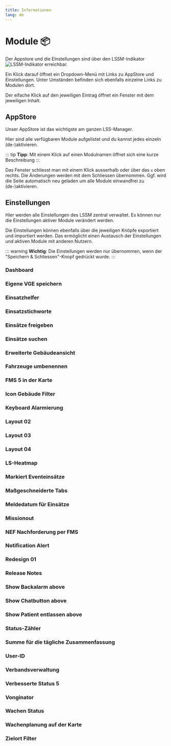 ```yaml
---
title: Informationen
lang: de
---
```


# Module :package:
Der Appstore und die EInstellungen sind über den LSSM-Indikator ![LSSM-Indikator](/img/lssm_navbar.png) erreichbar.

Ein Klick darauf öffnet ein Dropdown-Menü mit Links zu AppStore und Einstellungen. Unter Umständen befinden sich ebenfalls einzelne Links zu Modulen dort.

Der eifache Klick auf den jeweiligen Eintrag öffnet ein Fenster mit dem jeweiligen Inhalt.

## AppStore
Unser AppStore ist das wichtigste am ganzen LSS-Manager.

Hier sind alle verfügbaren Module aufgelistet und du kannst jedes einzeln (de-)aktivieren.

::: tip
**Tipp**: Mit einem Klick auf einen Modulnamen öffnet sich eine kurze Beschreibung
:::

Das Fenster schliesst man mit einem Klick ausserhalb oder über das `x` oben rechts. Die Änderungen werden mit dem Schliessen übernommen. Ggf. wird die Seite automatisch neu geladen um alle Module einwandfrei zu (de-)aktivieren. 

## Einstellungen
Hier werden alle Einstellungen des LSSM zentral verwaltet. Es können nur die Einstellungen aktiver Module verändert werden.

Die Einstellungen können ebenfalls über die jeweiligen Knöpfe exportiert und importiert werden. Das ermöglicht einen Austausch der Einstellungen und aktiven Module mit anderen Nutzern.

::: warning
**Wichtig**: Die Einstellungen werden nur übernommen, wenn der "Speichern & Schliessen"-Knopf gedrückt wurde.
:::

### Dashboard

### Eigene VGE speichern

### Einsatzhelfer

### Einsatzstichworte

### Einsätze freigeben

### Einsätze suchen

### Erweiterte Gebäudeansicht

### Fahrzeuge umbenennen

### FMS 5 in der Karte

### Icon Gebäude Filter

### Keyboard Alarmierung

### Layout 02

### Layout 03

### Layout 04

### LS-Heatmap

### Markiert Eventeinsätze

### Maßgeschneiderte Tabs

### Meldedatum für Einsätze

### Missionout

### NEF Nachforderung per FMS

### Notification Alert

### Redesign 01

### Release Notes

### Show Backalarm above

### Show Chatbutton above

### Show Patient entlassen above

### Status-Zähler

### Summe für die tägliche Zusammenfassung

### User-ID

### Verbandsverwaltung

### Verbesserte Status 5

### Vonginator

### Wachen Status

### Wachenplanung auf der Karte

### Zielort Filter
